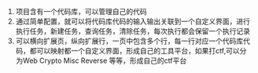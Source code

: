 1. 项目含有一个代码库，可以管理自己的代码
2. 通过简单配置，就可以将代码库代码的输入输出关联到一个自定义界面，进行执行任务，新建任务，查询任务，清除任务，每次执行都会保留一个执行记录
3. 可以横向扩展页，纵向扩展行，一页中包含多个行，每一行对应一个代码库代码，都可以映射都一个自定义界面，形成自己的工具平台，如果打ctf,可以分为Web Crypto Misc Reverse 等等，形成自己的ctf平台